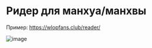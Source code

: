 # Ридер для манхуа/манхвы
Пример: https://wlopfans.club/reader/
 
![image](https://user-images.githubusercontent.com/55553104/115960184-986cd700-a518-11eb-8857-15087b519ee3.png)
